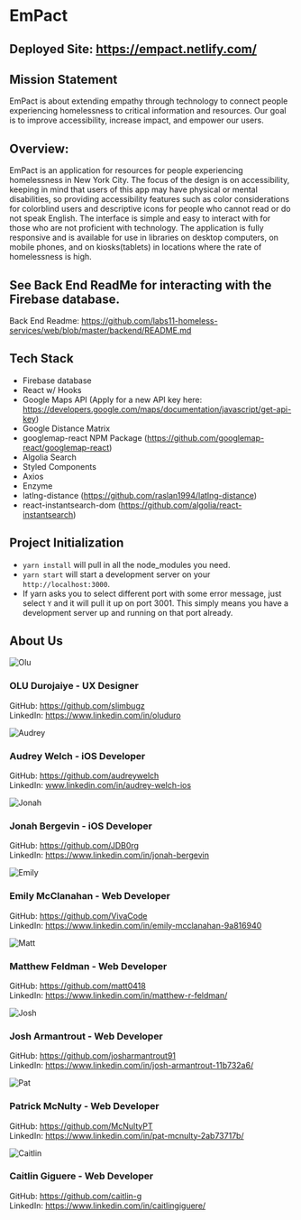 # EmPact

## Deployed Site: https://empact.netlify.com/

## Mission Statement

EmPact is about extending empathy through technology to connect people experiencing homelessness to critical information and resources. Our goal is to improve accessibility, increase impact, and empower our users.

## Overview:

EmPact is an application for resources for people experiencing homelessness in New York City. The focus of the design is on accessibility, keeping in mind that users of this app may have physical or mental disabilities, so providing accessibility features such as color considerations for colorblind users and descriptive icons for people who cannot read or do not speak English. The interface is simple and easy to interact with for those who are not proficient with technology. The application is fully responsive and is available for use in libraries on desktop computers, on mobile phones, and on kiosks(tablets) in locations where the rate of homelessness is high.

## See Back End ReadMe for interacting with the Firebase database.

Back End Readme: https://github.com/labs11-homeless-services/web/blob/master/backend/README.md

## Tech Stack

- Firebase database
- React w/ Hooks
- Google Maps API (Apply for a new API key here: https://developers.google.com/maps/documentation/javascript/get-api-key)
- Google Distance Matrix
- googlemap-react NPM Package (https://github.com/googlemap-react/googlemap-react)
- Algolia Search
- Styled Components
- Axios
- Enzyme
- latlng-distance (https://github.com/raslan1994/latlng-distance)
- react-instantsearch-dom (https://github.com/algolia/react-instantsearch)

## Project Initialization

- `yarn install` will pull in all the node_modules you need.
- `yarn start` will start a development server on your `http://localhost:3000`.
- If yarn asks you to select different port with some error message, just select `Y` and it will pull it up on port 3001. This simply means you have a development server up and running on that port already.

## About Us

![Olu](./img/olu2.jpg)

### OLU Durojaiye - UX Designer

GitHub: https://github.com/slimbugz  
LinkedIn: https://www.linkedin.com/in/oluduro

![Audrey](./img/audrey.jpg)

### Audrey Welch - iOS Developer

GitHub: https://github.com/audreywelch  
LinkedIn: www.linkedin.com/in/audrey-welch-ios

![Jonah](./img/jonah2.jpg)

### Jonah Bergevin - iOS Developer

GitHub: https://github.com/JDB0rg  
LinkedIn: https://www.linkedin.com/in/jonah-bergevin

![Emily](./img/emily.jpg)

### Emily McClanahan - Web Developer

GitHub: https://github.com/VivaCode  
LinkedIn: https://www.linkedin.com/in/emily-mcclanahan-9a816940

![Matt](./img/Matt.jpg)

### Matthew Feldman - Web Developer

GitHub: https://github.com/matt0418  
LinkedIn: https://www.linkedin.com/in/matthew-r-feldman/

![Josh](./img/josh.png)

### Josh Armantrout - Web Developer

GitHub: https://github.com/josharmantrout91  
LinkedIn: https://www.linkedin.com/in/josh-armantrout-11b732a6/

![Pat](./img/Pat.jpg)

### Patrick McNulty - Web Developer

GitHub: https://github.com/McNultyPT  
LinkedIn: https://www.linkedin.com/in/pat-mcnulty-2ab73717b/

![Caitlin](./img/caitlin.jpg)

### Caitlin Giguere - Web Developer

GitHub: https://github.com/caitlin-g  
LinkedIn: https://www.linkedin.com/in/caitlingiguere/
